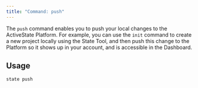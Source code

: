 ```yaml
---
title: "Command: push"
---
```


The `push` command enables you to push your local changes to the ActiveState Platform. For example, you can use the `init` command to create a new project locally using the State Tool, and then push this change to the Platform so it shows up in your account, and is accessible in the Dashboard.

## Usage

```text
state push
```